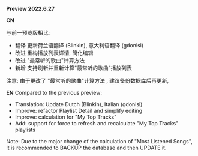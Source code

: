 **Preview 2022.6.27**

**CN**

与前一预览版相比:
- 翻译 更新荷兰语翻译 (Blinkin), 意大利语翻译 (gdonisi)
- 改进 重构播放列表详情, 简化编辑
- 改进 "最常听的歌曲"计算方法
- 新增 支持刷新并重新计算"最常听的歌曲"播放列表

注意: 由于更改了 "最常听的歌曲"计算方法 , 建议备份数据库后再更新,

**EN**
Compared to the previous preview:
- Translation: Update Dutch (Blinkin), Italian (gdonisi) 
- Improve: refactor Playlist Detail and simplify editing
- Improve: calculation for "My Top Tracks"
- Add: support for force to refresh and recalculate "My Top Tracks" playlists

Note: Due to the major change of the calculation of "Most Listened Songs", it is recommended to BACKUP the database and then UPDATE it.